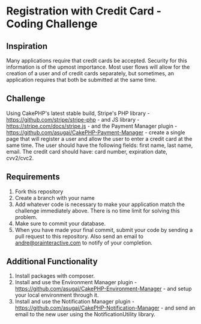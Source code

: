 Registration with Credit Card - Coding Challenge
==================
## Inspiration
Many applications require that credit cards be accepted. Security for this information is of the upmost importance. Most user flows will allow for the creation of a user and of credit cards separately, but sometimes, an application requires that both be submitted at the same time.

## Challenge
Using CakePHP's latest stable build, Stripe's PHP library - https://github.com/stripe/stripe-php - and JS library - https://stripe.com/docs/stripe.js - and the Payment Manager plugin - https://github.com/asugai/CakePHP-Payment-Manager - create a single page that will register a user and allow the user to enter a credit card at the same time. The user should have the following fields: first name, last name, email. The credit card should have: card number, expiration date, cvv2/cvc2.

## Requirements
1. Fork this repository
2. Create a branch with your name
3. Add whatever code is necessary to make your application match the challenge immediately above. There is no time limit for solving this problem.
4. Make sure to commit your database.
5. When you have made your final commit, submit your code by sending a pull request to this repository.  Also send an email to andre@orainteractive.com to notify of your completion.

## Additional Functionality
1. Install packages with composer.
2. Install and use the Environment Manager plugin - https://github.com/asugai/CakePHP-Environment-Manager - and setup your local environment through it.
3. Install and use the Notification Manager plugin - https://github.com/asugai/CakePHP-Notification-Manager - and send an email to the new user using the NotificationUtility library.
